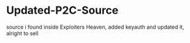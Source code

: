 # Updated-P2C-Source
source i found inside Exploiters Heaven, added keyauth and updated it, alright to sell
